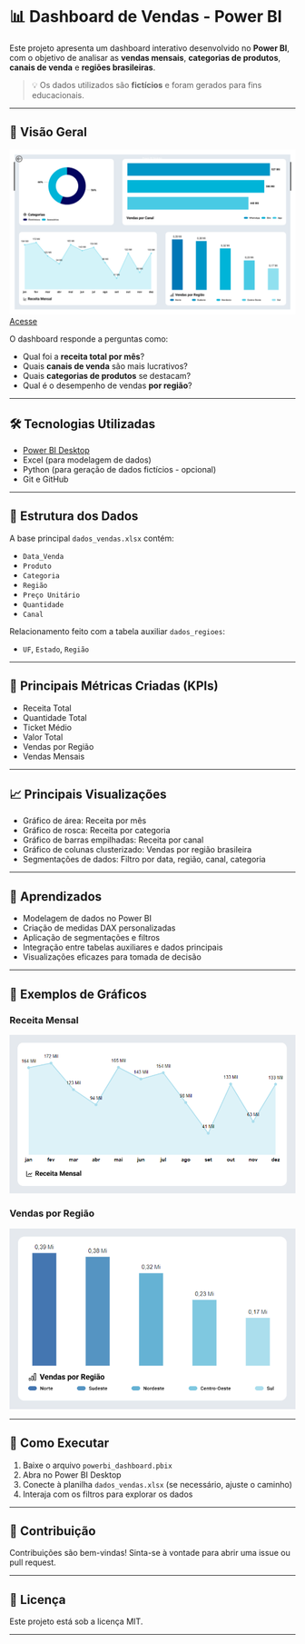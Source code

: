 # 📊 Dashboard de Vendas - Power BI

Este projeto apresenta um dashboard interativo desenvolvido no **Power BI**, com o objetivo de analisar as **vendas mensais**, **categorias de produtos**, **canais de venda** e **regiões brasileiras**.

> 💡 Os dados utilizados são **fictícios** e foram gerados para fins educacionais.

---

## 🔎 Visão Geral

![Dashboard Principal](imagens/dashboard-principal.png)
[Acesse](https://app.powerbi.com/groups/me/reports/e8ba250d-c074-4df7-a2cf-4419f65537a6/6d1dc1bd897e32c48c0b?experience=power-bi) 


O dashboard responde a perguntas como:
- Qual foi a **receita total por mês**?
- Quais **canais de venda** são mais lucrativos?
- Quais **categorias de produtos** se destacam?
- Qual é o desempenho de vendas **por região**?

---

## 🛠️ Tecnologias Utilizadas

- [Power BI Desktop](https://powerbi.microsoft.com/)
- Excel (para modelagem de dados)
- Python (para geração de dados fictícios - opcional)
- Git e GitHub

---

## 📁 Estrutura dos Dados

A base principal `dados_vendas.xlsx` contém:
- `Data_Venda`
- `Produto`
- `Categoria`
- `Região`
- `Preço Unitário`
- `Quantidade`
- `Canal`

Relacionamento feito com a tabela auxiliar `dados_regioes`:
- `UF`, `Estado`, `Região`

---

## 📌 Principais Métricas Criadas (KPIs)

- Receita Total
- Quantidade Total
- Ticket Médio
- Valor Total
- Vendas por Região
- Vendas Mensais

---

## 📈 Principais Visualizações

- Gráfico de área: Receita por mês
- Gráfico de rosca: Receita por categoria
- Gráfico de barras empilhadas: Receita por canal
- Gráfico de colunas clusterizado: Vendas por região brasileira
- Segmentações de dados: Filtro por data, região, canal, categoria

---

## 🧠 Aprendizados

- Modelagem de dados no Power BI
- Criação de medidas DAX personalizadas
- Aplicação de segmentações e filtros
- Integração entre tabelas auxiliares e dados principais
- Visualizações eficazes para tomada de decisão

---

## 📸 Exemplos de Gráficos

### Receita Mensal
![Gráfico de Área](imagens/vendas-mensais.png) 

### Vendas por Região
![Gráfico de Colunas Clusterizados](imagens/vendas-regiao.png)

---

## 📂 Como Executar

1. Baixe o arquivo `powerbi_dashboard.pbix`
2. Abra no Power BI Desktop
3. Conecte à planilha `dados_vendas.xlsx` (se necessário, ajuste o caminho)
4. Interaja com os filtros para explorar os dados

---

## 🤝 Contribuição

Contribuições são bem-vindas! Sinta-se à vontade para abrir uma issue ou pull request.

---

## 📝 Licença

Este projeto está sob a licença MIT.

---

